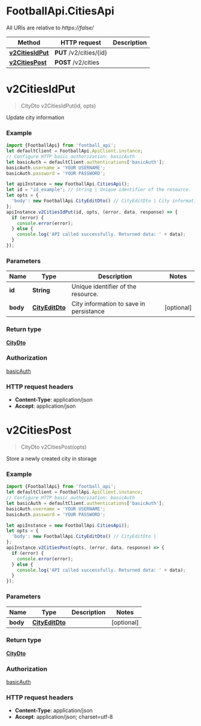 # FootballApi.CitiesApi

All URIs are relative to *https://false/*

Method | HTTP request | Description
------------- | ------------- | -------------
[**v2CitiesIdPut**](CitiesApi.md#v2CitiesIdPut) | **PUT** /v2/cities/{id} | 
[**v2CitiesPost**](CitiesApi.md#v2CitiesPost) | **POST** /v2/cities | 

<a name="v2CitiesIdPut"></a>
# **v2CitiesIdPut**
> CityDto v2CitiesIdPut(id, opts)



Update city information

### Example
```javascript
import {FootballApi} from 'football_api';
let defaultClient = FootballApi.ApiClient.instance;
// Configure HTTP basic authorization: basicAuth
let basicAuth = defaultClient.authentications['basicAuth'];
basicAuth.username = 'YOUR USERNAME';
basicAuth.password = 'YOUR PASSWORD';

let apiInstance = new FootballApi.CitiesApi();
let id = "id_example"; // String | Unique identifier of the resource.
let opts = { 
  'body': new FootballApi.CityEditDto() // CityEditDto | City information to save in persistance
};
apiInstance.v2CitiesIdPut(id, opts, (error, data, response) => {
  if (error) {
    console.error(error);
  } else {
    console.log('API called successfully. Returned data: ' + data);
  }
});
```

### Parameters

Name | Type | Description  | Notes
------------- | ------------- | ------------- | -------------
 **id** | **String**| Unique identifier of the resource. | 
 **body** | [**CityEditDto**](CityEditDto.md)| City information to save in persistance | [optional] 

### Return type

[**CityDto**](CityDto.md)

### Authorization

[basicAuth](../README.md#basicAuth)

### HTTP request headers

 - **Content-Type**: application/json
 - **Accept**: application/json

<a name="v2CitiesPost"></a>
# **v2CitiesPost**
> CityDto v2CitiesPost(opts)



Store a newly created city in storage

### Example
```javascript
import {FootballApi} from 'football_api';
let defaultClient = FootballApi.ApiClient.instance;
// Configure HTTP basic authorization: basicAuth
let basicAuth = defaultClient.authentications['basicAuth'];
basicAuth.username = 'YOUR USERNAME';
basicAuth.password = 'YOUR PASSWORD';

let apiInstance = new FootballApi.CitiesApi();
let opts = { 
  'body': new FootballApi.CityEditDto() // CityEditDto | 
};
apiInstance.v2CitiesPost(opts, (error, data, response) => {
  if (error) {
    console.error(error);
  } else {
    console.log('API called successfully. Returned data: ' + data);
  }
});
```

### Parameters

Name | Type | Description  | Notes
------------- | ------------- | ------------- | -------------
 **body** | [**CityEditDto**](CityEditDto.md)|  | [optional] 

### Return type

[**CityDto**](CityDto.md)

### Authorization

[basicAuth](../README.md#basicAuth)

### HTTP request headers

 - **Content-Type**: application/json
 - **Accept**: application/json; charset=utf-8

